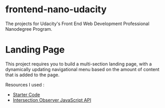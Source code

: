 # frontend-nano-udacity
The projects for Udacity's Front End Web Development Professional Nanodegree Program.


# Landing Page

This project requires you to build a multi-section landing page, with a dynamically updating navigational menu based on the amount of content that is added to the page.

Resources I used : 

  - [Starter Code](https://github.com/udacity/fend/tree/refresh-2019)
  - [Intersection Observer JavaScript API](https://www.youtube.com/watch?v=T8EYosX4NOo)
  
